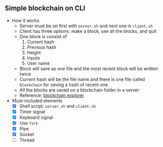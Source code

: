 ## Simple blockchain on CLI

- How it works
  - Server must be on first with `server.sh` and next one is `client.sh`
  - Client has three options: make a block, see all the blocks, and quit
  - One block is consist of
    1. Current hash
    2. Previous hash
    3. Height
    4. Inputs
    5. User name 
  - Block will save as one file and the most recent block will be written twice
  - Current hash will be the file name and there is one file called `blockchain` for saving a hash of recent one
  - All the blocks are saved on a blockchain folder in a server
  - Reference: [blockchain explorer](https://www.blockchain.com/btc/blocks?page=1)
- Must-included elements
  - [x] Shell script: `server.sh` and `client.sh`
  - [x] Timer signal
  - [x] Keyboard signal
  - [x] Use `fork`
  - [x] Pipe
  - [x] Socket
  - [ ] Thread
